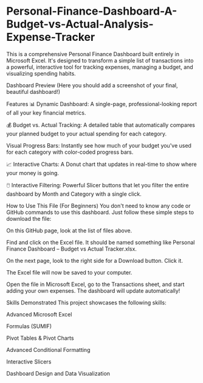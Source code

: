 # Personal-Finance-Dashboard-A-Budget-vs-Actual-Analysis-Expense-Tracker
This is a comprehensive Personal Finance Dashboard built entirely in Microsoft Excel. It's designed to transform a simple list of transactions into a powerful, interactive tool for tracking expenses, managing a budget, and visualizing spending habits.

Dashboard Preview
(Here you should add a screenshot of your final, beautiful dashboard!)

Features
📊 Dynamic Dashboard: A single-page, professional-looking report of all your key financial metrics.

💰 Budget vs. Actual Tracking: A detailed table that automatically compares your planned budget to your actual spending for each category.

Visual Progress Bars: Instantly see how much of your budget you've used for each category with color-coded progress bars.

📈 Interactive Charts: A Donut chart that updates in real-time to show where your money is going.

🖱️ Interactive Filtering: Powerful Slicer buttons that let you filter the entire dashboard by Month and Category with a single click.

How to Use This File (For Beginners)
You don't need to know any code or GitHub commands to use this dashboard. Just follow these simple steps to download the file:

On this GitHub page, look at the list of files above.

Find and click on the Excel file. It should be named something like Personal Finance Dashboard – Budget vs Actual Tracker.xlsx.

On the next page, look to the right side for a Download button. Click it.

The Excel file will now be saved to your computer.

Open the file in Microsoft Excel, go to the Transactions sheet, and start adding your own expenses. The dashboard will update automatically!

Skills Demonstrated
This project showcases the following skills:

Advanced Microsoft Excel

Formulas (SUMIF)

Pivot Tables & Pivot Charts

Advanced Conditional Formatting

Interactive Slicers

Dashboard Design and Data Visualization
